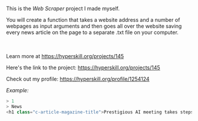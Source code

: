This is the *Web Scraper* project I made myself.


<p>You will create a function that takes a website address and a number of webpages as input arguments and then goes all over the website saving every news article on the page to a separate .txt file on your computer.</p><br/><br/>Learn more at <a href="https://hyperskill.org/projects/145?utm_source=ide&utm_medium=ide&utm_campaign=ide&utm_content=project-card">https://hyperskill.org/projects/145</a>

Here's the link to the project: https://hyperskill.org/projects/145

Check out my profile: https://hyperskill.org/profile/1254124

_Example:_
```python
> 1
> News
<h1 class="c-article-magazine-title">Prestigious AI meeting takes steps to improve ethics of research</h1> <p class="article__teaser">After a year of heavy scrutiny and seemingly endless controversy around artificial-intelligence (AI) technologies, the field’s most prestigious conference has tried to set a good example. For the first time, the Neural Information Processing Systems (NeurIPS) meeting, which took place completely online this month, required presenters to submit a statement on the broader impact their research could have on society, including any possible negative effects.</p>
````
